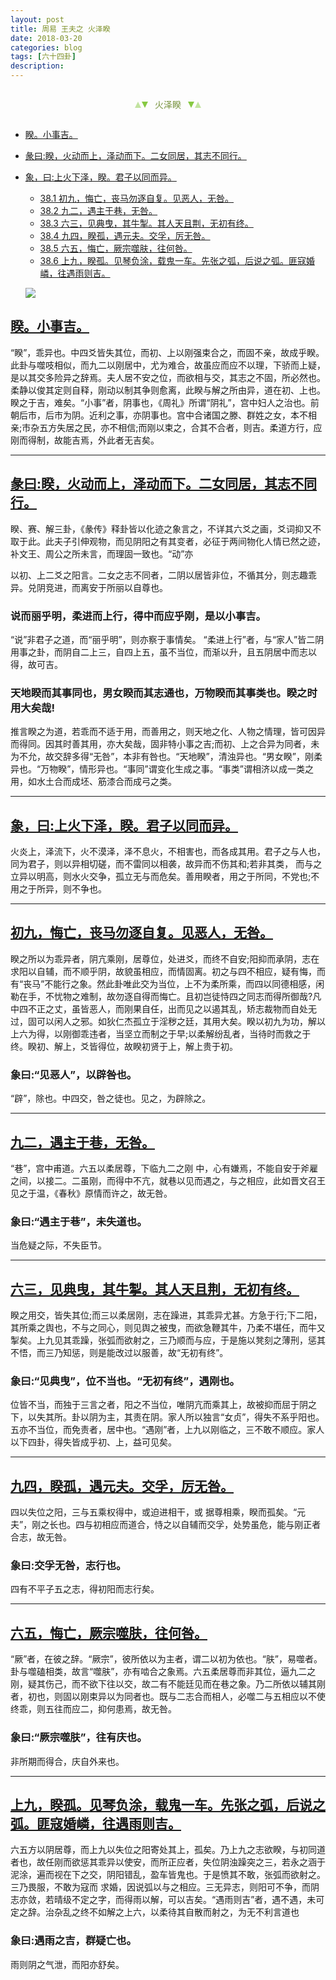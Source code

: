 ```yaml
---
layout: post
title: 周易 王夫之 火泽睽
date: 2018-03-20
categories: blog
tags: [六十四卦]
description: 
---
```


<span id = "jump"></span>


<section style="margin: 0px auto; text-align: center;">
    <section class="xhr" style="width: 0px; height: 0px; border-left: 5px solid transparent; border-right: 5px solid transparent; border-bottom: 10px solid rgb(135, 201, 67); display: inline-block; opacity: 0.5; border-top-color: rgb(135, 201, 67);"></section>
    <section class="xhr" style="width: 0px; height: 0px; border-left: 5px solid transparent; border-right: 5px solid transparent; border-top: 10px solid rgb(135, 201, 67); display: inline-block; margin-left: -3px; border-bottom-color: rgb(135, 201, 67);"></section>
    <section style="
margin-left: 0.5em;
display: inline-block;">
        <p>
            <span style="color: rgb(118, 146, 60);">火泽睽</span>
        </p>
    </section>
    <section class="xhr" style="margin-left: 0.5em; width: 0px; height: 0px; border-left: 5px solid transparent; border-right: 5px solid transparent; border-top: 10px solid rgb(135, 201, 67); display: inline-block; border-bottom-color: rgb(135, 201, 67);"></section>
    <section class="xhr" style="width: 0px; height: 0px; border-left: 5px solid transparent; border-right: 5px solid transparent; border-bottom: 10px solid rgb(135, 201, 67); display: inline-block; opacity: 0.5; margin-left: -3px; border-top-color: rgb(135, 201, 67);"></section>
</section>

- [睽。小事吉。](#jump睽。小事吉。)
- [彖曰:睽，火动而上，泽动而下。二女同居，其志不同行。](#jump火动而上)
- [象，曰:上火下泽，睽。君子以同而异。](#jump上火下泽)
  - [38.1 初九，悔亡，丧马勿逐自复。见恶人，无咎。](#jump悔亡，丧马勿逐自复。)
  - [38.2 九二，遇主于巷，无咎。](#jump遇主于巷)
  - [38.3 六三，见典曳，其牛掣。其人天且荆，无初有终。](#jump见典曳)
  - [38.4 九四，睽孤，遇元夫。交孚，厉无咎。](#jump遇元夫)
  - [38.5 六五，悔亡，厥宗噬肤，往何咎。](#jump厥宗噬肤)
  - [38.6 上九，睽孤。见琴负涂，载鬼一车。先张之弧，后说之弧。匪寇婚嶙，往遇雨则吉。](#jump见琴负涂)
  
  ![](http://www.guoyi360.com/uploads/allimg/130810/1-130Q0115PDE.jpg)


<span id = "jump睽。小事吉。"></span>
## [睽。小事吉。](#jump)
“睽”，乖异也。中四爻皆失其位，而初、上以刚强束合之，而固不亲，故成乎睽。此卦与噬吱相似，而九二以刚居中，尤为难合，故虽应而应不以理，下骄而上疑，是以其交多险异之辞焉。夫人居不安之位，而欲相与交，其志之不固，所必然也。柔静以俊其定则自释，刚动以制其争则愈离，此睽与解之所由异，道在初、上也。睽之于吉，难矣。“小事”者，阴事也，《周礼》所谓“阴礼”，宫中妇人之治也。前朝后市，后市为阴。近利之事，亦阴事也。宫中合诸国之滕、群姓之女，本不相亲;市杂五方失居之民，亦不相信;而刚以束之，合其不合者，则吉。柔道方行，应刚而得制，故能吉焉，外此者无吉矣。

----

<span id = "jump火动而上"></span>
## [彖曰:睽，火动而上，泽动而下。二女同居，其志不同行。](#jump)
睽、赛、解三卦，《彖传》释卦皆以化迹之象言之，不详其六爻之画，爻词抑又不取于此。此夫子引伸观物，而见阴阳之有其变者，必征于两间物化人情已然之迹，补文王、周公之所未言，而理固一致也。“动”亦

以初、上二爻之阳言。二女之志不同者，二阴以居皆非位，不循其分，则志趣乖异。兑阴竞进，而离安于所丽以自尊也。

### 说而丽乎明，柔进而上行，得中而应乎刚，是以小事吉。
 “说”非君子之道，而“丽乎明”，则亦察于事情矣。
“柔进上行”者，与“家人”皆二阴用事之卦，而阴自二上三，自四上五，虽不当位，而渐以升，且五阴居中而志以得，故可吉。

### 天地睽而其事同也，男女睽而其志通也，万物睽而其事类也。睽之时用大矣哉!
推言睽之为道，若乖而不适于用，而善用之，则天地之化、人物之情理，皆可因异而得同。因其时善其用，亦大矣哉，固非特小事之吉;而初、上之合异为同者，未为不允，故交辞多得“无咎”，本非有咎也。“天地睽”，清浊异也。“男女睽”，刚柔异也。“万物睽”，情形异也。“事同”谓变化生成之事。“事类”谓相济以成一类之用，如水土合而成坯、筋漆合而成弓之类。

----

<span id = "jump上火下泽"></span>
## [象，曰:上火下泽，睽。君子以同而异。](#jump)
火炎上，泽流下，火不漠泽，泽不息火，不相害也，而各成其用。君子之与人也，同为君子，则以异相切磋，而不雷同以相袭，故异而不伤其和;若非其类，
而与之立异以明高，则水火交争，孤立无与而危矣。善用睽者，用之于所同，不党也;不用之于所异，则不争也。

----

<span id = "jump悔亡，丧马勿逐自复。"></span>
## [初九，悔亡，丧马勿逐自复。见恶人，无咎。](#jump)
睽之所以为乖异者，阴亢乘刚，居尊位，处进爻，而终不自安;阳抑而承阴，志在求阳以自辅，而不顺乎阴，故貌虽相应，而情固离。初之与四不相应，疑有悔，而有“丧马”不能行之象。然此卦唯此交为当位，上不为柔所乘，而四以同德相感，闲勒在手，不忧物之难制，故勿逐自得而悔亡。且初岂徒恃四之同志而得所御哉?凡中四不正之丈，虽皆恶人，而刚果自任，出而见之以遏其乱，矫志裁物而自处无过，固可以闲人之邪。如狄仁杰孤立于淫秽之廷，其用大矣。睽以初九为功，解以上六为得，以刚御乖违者，当坚立而制之于早;以柔解纷乱者，当待时而救之于终。睽初、解上，爻皆得位，故睽初贤于上，解上贵于初。

### 象曰:“见恶人”，以辟咎也。
“辟”，除也。中四交，咎之徒也。见之，为辟除之。

----

<span id = "jump遇主于巷"></span>
## [九二，遇主于巷，无咎。](#jump)
“巷”，宫中甫道。六五以柔居尊，下临九二之刚
中，心有嫌焉，不能自安于斧雇之间，以接二。二虽刚，而得中不亢，就巷以见而遇之，与之相应，此如晋文召王见之于温，《春秋》原情而许之，故无咎。

### 象曰:“遇主于巷”，未失道也。
当危疑之际，不失臣节。

----

<span id = "jump见典曳"></span>
## [六三，见典曳，其牛掣。其人天且荆，无初有终。](#jump)
睽之用交，皆失其位;而三以柔居刚，志在躁进，其乖异尤甚。方急于行;下二阳，其所乘之舆也，不与之同心，则见舆之被曳，而欲急鞭其牛，乃柔不堪任，而牛又掣矣。上九见其乖躁，张弧而欲射之，三乃顺而与应，于是施以凳刻之薄刑，惩其不悟，而三乃知惩，则是能改过以服善，故“无初有终”。

### 象曰:“见典曳”，位不当也。“无初有终”，遇刚也。
位皆不当，而独于三言之者，阳之不当位，唯阴亢而乘其上，故被抑而屈于阴之下，以失其所。卦以阴为主，其责在阴。家人所以独言“女贞”，得失不系乎阳也。五亦不当位，而免责者，居中也。“遇刚”者，上九以刚临之，三不敢不顺应。家人以下四卦，得失皆成乎初、上，益可见矣。

----

<span id = "jump遇元夫"></span>
## [九四，睽孤，遇元夫。交孚，厉无咎。](#jump)
四以失位之阳，三与五乘权得中，或迫进相干，或
据尊相乘，睽而孤矣。“元夫”，刚之长也。四与初相应而道合，恃之以自辅而交孚，处势虽危，能与刚正者合志，故无咎。

### 象曰:交孚无咎，志行也。
四有不平子五之志，得初阳而志行矣。

----

<span id = "jump厥宗噬肤"></span>
## [六五，悔亡，厥宗噬肤，往何咎。](#jump)
“厥”者，在彼之辞。“厥宗”，彼所依以为主者，谓二以初为依也。“肤”，易噬者。卦与噬磕相类，故言“噬肤”，亦有啮合之象焉。六五柔居尊而非其位，逼九二之刚，疑其伤己，而不欲下往以交，故二有不能廷见而在巷之象。乃二所依以辅其刚者，初也，则固以刚束异以为同者也。既与二志合而相人，必噬二与五相应以不使终乖，则五往而应二，抑何患焉，故无咎。

### 象曰:“厥宗噬肤”，往有庆也。
非所期而得合，庆自外来也。

----

<span id = "jump见琴负涂"></span>
## [上九，睽孤。见琴负涂，载鬼一车。先张之弧，后说之弧。匪寇婚嶙，往遇雨则吉。](#jump)
六五方以阴居尊，而上九以失位之阳寄处其上，孤矣。乃上九之志欲睽，与初同道者也，故任刚而欲惩其乖异以使安，而所正应者，失位阴浊躁突之三，若永之涵于泥涂，遍而视在下之交，阴阳错乱，盈车皆鬼也。于是愤其不敢，张弧而欲射之。三乃畏服，不敢为寇而
求婚，因说弧以与之相应。三无异志，则阳可不争，而阴志亦敛，若晴级不定之字，而得雨以解，可以吉矣。“遇雨则吉”者，遇不遇，未可定之辞。治杂乱之终不如解之上六，以柔待其自散而射之，为无不利言道也

### 象曰:遇雨之吉，群疑亡也。
雨则阴之气泄，而阳亦舒矣。
